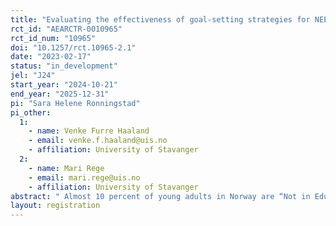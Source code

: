 ```yaml
---
title: "Evaluating the effectiveness of goal-setting strategies for NEETs"
rct_id: "AEARCTR-0010965"
rct_id_num: "10965"
doi: "10.1257/rct.10965-2.1"
date: "2023-02-17"
status: "in_development"
jel: "J24"
start_year: "2024-10-21"
end_year: "2025-12-31"
pi: "Sara Helene Ronningstad"
pi_other:
  1:
    - name: Venke Furre Haaland
    - email: venke.f.haaland@uis.no
    - affiliation: University of Stavanger
  2:
    - name: Mari Rege
    - email: mari.rege@uis.no
    - affiliation: University of Stavanger
abstract: " Almost 10 percent of young adults in Norway are “Not in Education, Employment or Training” (NEET) (OECD 2018). In order to improve their current situation, these youth need to show self-discipline and work towards their goals, whether this goal is to enter the labor market or achieve education. We have developed an app (RØST) which is based on protocols from psychology and supports applicants for work or education. We will investigate if this app is effective in helping youth who are currently unemployed and not in school to take steps to achieve their goals."
layout: registration
---
```



